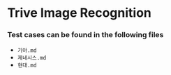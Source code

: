 # Trive Image Recognition

### Test cases can be found in the following files

* `기아.md`
* `제네시스.md`
* `현대.md`